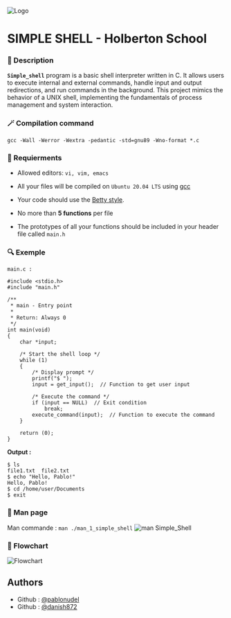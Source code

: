 ![Logo](https://encrypted-tbn0.gstatic.com/images?q=tbn:ANd9GcTob-PjCKECdAeaKJ2385YR9AKZhyGR30ngAw&s)


# SIMPLE SHELL - Holberton School


### 📄 Description
**`Simple_shell`** program is a basic shell interpreter written in C. It allows users to execute internal and external commands, handle input and output redirections, and run commands in the background. This project mimics the behavior of a UNIX shell, implementing the fundamentals of process management and system interaction.

### 🪄 Compilation command

```gcc -Wall -Werror -Wextra -pedantic -std=gnu89 -Wno-format *.c```

### 🔐 Requierments

- Allowed editors: `vi, vim, emacs`

- All your files will be compiled on `Ubuntu 20.04 LTS` using [gcc](https://gcc.gnu.org/install/)

- Your code should use the [Betty style](https://github.com/hs-hq/Betty).

- No more than **5 functions** per file

- The prototypes of all your functions should be included in your header file called ```main.h```


### 🔍 Exemple

`main.c :`
```
#include <stdio.h>
#include "main.h"

/**
 * main - Entry point
 *
 * Return: Always 0
 */
int main(void)
{
    char *input;

    /* Start the shell loop */
    while (1)
    {
        /* Display prompt */
        printf("$ ");
        input = get_input();  // Function to get user input
        
        /* Execute the command */
        if (input == NULL)  // Exit condition
            break;
        execute_command(input);  // Function to execute the command
    }

    return (0);
}

```

**Output :**
```
$ ls
file1.txt  file2.txt
$ echo "Hello, Pablo!"
Hello, Pablo!
$ cd /home/user/Documents
$ exit
```

### 📑 Man page

Man commande : `man ./man_1_simple_shell`
![man Simple_Shell](https://zupimages.net/up/25/02/8bul.png)

### 🔖 Flowchart


![Flowchart](https://zupimages.net/up/25/02/v1fe.jpeg)
## Authors

- Github : [@pablonudel](https://github.com/pablonudel)
- Github : [@danish872](https://github.com/danish872)
